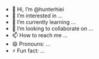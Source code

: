 - 👋 Hi, I’m @hunterhiei
- 👀 I’m interested in ...
- 🌱 I’m currently learning ...
- 💞️ I’m looking to collaborate on ...
- 📫 How to reach me ...
- 😄 Pronouns: ...
- ⚡ Fun fact: ...

<!---
hunterhiei/hunterhiei is a ✨ special ✨ repository because its `README.md` (this file) appears on your GitHub profile.
You can click the Preview link to take a look at your changes.
--->
